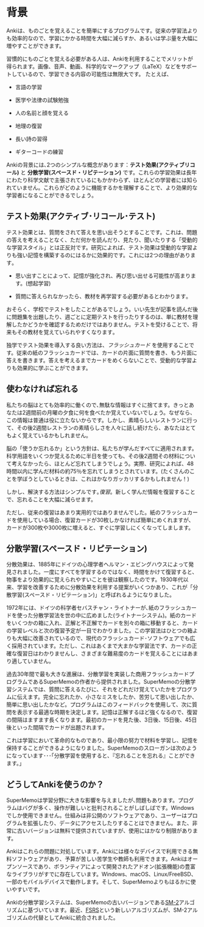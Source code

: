 # 背景

<!-- toc -->

Ankiは、ものごとを覚えることを簡単にするプログラムです。従来の学習法よりも効率的なので、学習にかかる時間を大幅に減らすか、あるいは学ぶ量を大幅に増やすことができます。

習慣的にものごとを覚える必要がある人は、Ankiを利用することでメリットが得られます。画像、音声、動画、科学的なマークアップ（LaTeX）などをサポートしているので、学習できる内容の可能性は無限大です。
たとえば､

- 言語の学習

- 医学や法律の試験勉強

- 人の名前と顔を覚える

- 地理の復習

- 長い詩の習得

- ギターコードの練習

Ankiの背景には､2つのシンプルな概念があります：**テスト効果(アクティブリコール)** と **分散学習(スペースド・リピテーション)** です。これらの学習効果は長年にわたり科学文献で主張されているにもかかわらず、ほとんどの学習者には知られていません。これらがどのように機能するかを理解することで、より効果的な学習者になることができるでしょう｡

## テスト効果(アクティブ･リコール･テスト)

テスト効果とは、質問をされて答えを思い出そうとすることです。これは、問題の答えを考えることなく、ただ何かを読んだり、見たり、聞いたりする「受動的な学習スタイル」とは正反対です。研究によれば、テスト効果は受動的な学習よりも強い記憶を構築するのにはるかに効果的です。これには2つの理由があります｡

- 思い出すことによって、記憶が強化され、再び思い出せる可能性が高まります。(想起学習)

- 質問に答えられなかったら、教材を再学習する必要があるとわかります｡

おそらく、学校でテストをしたことがあるでしょう。いい先生が記事を読んだ後に問題集を出題したり、週ごとに定期テストを行ったりするのは、単に教材を理解したかどうかを確認するためだけではありません。テストを受けることで、将来もその教材を覚えていられやすくなります｡

独学でテスト効果を導入する良い方法は、*フラッシュカード* を使用することです。従来の紙のフラッシュカードでは、カードの片面に質問を書き、もう片面に答えを書きます。答えを考えるまでカードをめくらないことで、受動的な学習よりも効果的に学ぶことができます。

## 使わなければ忘れる

私たちの脳はとても効率的に働くので､無駄な情報はすぐに捨てます。きっとあなたは2週間前の月曜の夕食に何を食べたか覚えていないでしょう。なぜなら、この情報は普通は役に立たないからです。しかし、素晴らしいレストランに行って、その後2週間レストランの素晴らしさを人々に話し続けたら、あなたはとてもよく覚えているかもしれません｡

脳の「使うか忘れるか」という方針は、私たちが学んだすべてに適用されます。科学用語をいくつか覚えるために半日を使っても、その後2週間その材料について考えなかったら、ほとんど忘れてしまうでしょう。実際、研究によれば、48時間以内に学んだ材料の約75％を忘れてしまうとされています。(たくさんのことを学ぼうとしているときは、これはかなりガッカリするかもしれません！)

しかし、解決する方法はシンプルです｡_復習_。新しく学んだ情報を復習することで、忘れることを大幅に減らせます。

ただし、従来の復習はあまり実用的ではありませんでした。紙のフラッシュカードを使用している場合、復習カードが30枚しかなければ簡単にめくれますが、カードが300枚や3000枚に増えると、すぐに学習しにくくなってしまします。

## 分散学習(スペースド・リピテーション)

分散効果は、1885年にドイツの心理学者ヘルマン・エビングハウスによって発見されました。一度にすべてを学習するのではなく、時間をかけて復習すると、物事をより効果的に覚えられやすいことを彼は観察したのです。1930年代以来、学習を改善するために分散効果を利用する提案がいくつかあり、これが「分散学習(スペースド・リピテーション)」と呼ばれるようになりました。

1972年には、ドイツの科学者セバスチャン・ライトナーが､紙のフラッシュカードを使った分散学習法を世の中に広めました(ライトナーシステム)。紙のカードをいくつかの箱に入れ、正解と不正解でカードを別々の箱に移動すると、カードの学習レベルと次の復習予定が一目でわかりました。この学習法はひとつの箱よりも大幅に改善されているので、現代のフラッシュカード･ソフトウェアでも広く採用されています。ただし、これはあくまで大まかな学習法です、カードの正確な復習日はわかりませんし、さまざまな難易度のカードを覚えることにはあまり適していません。

過去30年間で最も大きな進展は、分散学習を実装した商用フラッシュカードプログラムであるSuperMemoの作者から提供されました。SuperMemoの分散学習システムでは、質問に答えるたびに、それをどれだけ覚えていたかをプログラムに伝えます。完全に忘れたか、小さなミスをしたか、苦労して思い出したか、簡単に思い出したかなど。プログラムはこのフィードバックを使用して、次に質問を表示する最適な時期を決定します。記憶は正解するほど強くなるので、復習の間隔はますます長くなります。最初のカードを見た後、3日後、15日後、45日後といった間隔でカードが出題されます｡

これは学習において革命的なものであり、最小限の努力で材料を学習し、記憶を保持することができるようになりました。SuperMemoのスローガンは次のようになっています･･･｢分散学習を使用すると、『忘れることを忘れる』ことができます。｣

## どうしてAnkiを使うのか？

SuperMemoは学習分野に大きな影響を与えましたが､問題もあります。プログラムはバグが多く、操作が難しいと批判されることがしばしばです。Windowsでしか使用できません。仕組みは非公開のソフトウェアであり、ユーザーはプログラムを拡張したり、データにアクセスしたりすることはできません。また、非常に古いバージョンは無料で提供されていますが、使用にはかなり制限があります。

Ankiはこれらの問題に対処しています。Ankiには様々なデバイスで利用できる無料ソフトウェアがあり、予算が苦しい苦学生や教師も利用できます。Ankiはオープンソースであり、ボランティアによって開発されたアドオン(拡張機能)の豊富なライブラリがすでに存在しています。Windows、macOS、Linux/FreeBSD、一部のモバイルデバイスで動作します。そして、SuperMemoよりもはるかに使いやすいです。

Ankiの分散学習システムは、SuperMemoの古いバージョンである[SM-2](https://faqs.ankiweb.net/what-spaced-repetition-algorithm)アルゴリズムに基づいています。最近、[FSRS](https://docs.ankiweb.net/deck-options.html?highlight=FSRS#fsrs)という新しいアルゴリズムが、SM-2アルゴリズムの代替としてAnkiに統合されました。



<!--

2024/02/19

# Background

Anki is a program which makes remembering things easy. Because it is a
lot more efficient than traditional study methods, you can either
greatly decrease your time spent studying, or greatly increase the
amount you learn.

Anyone who needs to remember things in their daily life can benefit from
Anki. Since it is content-agnostic and supports images, audio, videos
and scientific markup (via LaTeX), the possibilities are endless. For
example:

- learning a language

- studying for medical and law exams

- memorizing people’s names and faces

- brushing up on geography

- mastering long poems

- even practising guitar chords!

There are two simple concepts behind Anki: **active recall testing** and
**spaced repetition**. They are not known to most learners, despite having
been written about in the scientific literature for many years.
Understanding how they work will make you a more effective learner.

## Active Recall Testing

_Active recall testing_ means being asked a question and trying to
remember the answer. This is in contrast to _passive study_, where we
read, watch, or listen to something without pausing to consider if we
know the answer. Research has shown that active recall testing is far
more effective at building strong memories than passive study. There are
two reasons for this:

- The act of recalling something _strengthens_ the memory, increasing
  the chances we’ll be able to remember it again.

- When we're unable to answer a question, it tells us we need to
  return to the material to review or relearn it.

You have probably encountered active recall testing in your school years
without even realizing it. When good teachers give you a series of
questions to answer after reading an article, or make you take weekly
progress-check tests, they are not doing it simply to see if you
understood the material or not. By testing you, they are increasing the
chances you will be able to remember the material in the future.

A good way to integrate active recall testing into your own studies is
to use _flashcards_. With traditional paper flashcards, you write a
question on one side of a card, and the answer on the other side. By not
turning the card over until you've thought about the answer, you can
learn things more effectively than passive observation allows.

## Use It or Lose It

Our brains are efficient machines, and they rapidly discard information
that doesn't seem useful. Chances are that you don't remember what you
had for dinner on Monday two weeks ago, because this information is not
usually useful. If you went to a fantastic restaurant that day and spent
the last two weeks telling people about how great it was, however,
you're likely to still remember in vivid detail.

The brain's "use it or lose it" policy applies to everything we learn.
If you spend an afternoon memorizing some science terms, and then don't
think about that material for two weeks, you'll probably have forgotten
most of it. In fact, studies show we forget about 75% of material learnt
within a 48 hour period. This can seem pretty depressing when you need
to learn a lot of information!

The solution is simple, however: _review_. By reviewing newly-learnt
information, we can greatly reduce forgetting.

The only problem is that traditionally, reviewing has not been very practical. If
you are using paper flashcards, it's easy to flick through all of them
if you only have 30 of them to review, but as the number grows to 300 or
3000, it quickly becomes unwieldy.

## Spaced Repetition

The _spacing effect_ was reported by a German psychologist Hermann Ebbinghaus in 1885. He
observed that we tend to remember things more effectively, if we spread
reviews out over time, instead of studying multiple times in one
session. Since the 1930s, there have been a number of proposals for
utilizing the spacing effect to improve learning, in what has come to be
called _spaced repetition_.

One example was in 1972, when a German scientist called Sebastian Leitner
popularized a method of spaced repetition with paper flashcards. By
separating the paper cards into a series of boxes, and moving the
cards to a different box on each successful or unsuccessful review, it
was possible to see at a glance a rough estimate of how well a card was
known and when it should be reviewed again. This was a great improvement
over a single box of cards, and it has been widely adopted by
computerized flashcard software. It is a rather rough approach however,
as it cannot give you an exact date on which you should review something
again, and it does not cope very well with material of varying
difficulty.

The biggest developments in the last 30 years have come from the authors
of SuperMemo, a commercial flashcard program that implements spaced
repetition. SuperMemo pioneered the concept of a system that keeps track
of the ideal time to review material and optimizes itself based on the
performance of the user.

In SuperMemo's spaced repetition system, every time you answer a
question, you tell the program how well you were able to remember it —
whether you forgot completely, made a small mistake, remembered with
trouble, remembered easily, etc. The program uses this feedback to
decide the optimal time to show you the question again. Since a memory
gets stronger each time you successfully recall it, the time between
reviews gets bigger and bigger — so you may see a question for the first
time, then 3 days later, 15 days later, 45 days later, and so on.

This was a revolution in learning, as it meant material could be learnt
and retained with the absolute minimum amount of effort necessary.
SuperMemo's slogan sums it up: with spaced repetition, you can: "forget
about forgetting".

## Why Anki?

While there is no denying the huge impact SuperMemo has had on the
field, it is not without its problems. The program is often criticized
for being buggy and difficult to navigate. It only runs on Windows
computers. It is proprietary software, meaning that end-users cannot extend it
or access the raw data. And while very old versions have been made available
for free, they are quite limited for modern use.

Anki addresses these issues. There are free clients for Anki available
on many platforms, so struggling students and teachers with budgetary
constraints are not left out. Anki is open source, with an already
flourishing library of add-ons contributed by end-users. It is
multi-platform, running on Windows, macOS, Linux/FreeBSD, and some
mobile devices. And it is considerably easier to use than SuperMemo.

Anki's spaced repetition system is based on an older version of the
SuperMemo algorithm called [SM-2](https://faqs.ankiweb.net/what-spaced-repetition-algorithm). Recently, a new algorithm called [FSRS](https://docs.ankiweb.net/deck-options.html?highlight=FSRS#fsrs) has been integrated as an alternative to the legacy SM-2 algorithm.




-->


